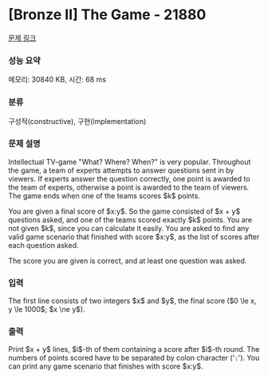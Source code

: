 # [Bronze II] The Game - 21880 

[문제 링크](https://www.acmicpc.net/problem/21880) 

### 성능 요약

메모리: 30840 KB, 시간: 68 ms

### 분류

구성적(constructive), 구현(implementation)

### 문제 설명

<p>Intellectual TV-game "What? Where? When?" is very popular. Throughout the game, a team of experts attempts to answer questions sent in by viewers. If experts answer the question correctly, one point is awarded to the team of experts, otherwise a point is awarded to the team of viewers. The game ends when one of the teams scores $k$ points.</p>

<p>You are given a final score of $x:y$. So the game consisted of $x + y$ questions asked, and one of the teams scored exactly $k$ points. You are not given $k$, since you can calculate it easily. You are asked to find any valid game scenario that finished with score $x:y$, as the list of scores after each question asked.</p>

<p>The score you are given is correct, and at least one question was asked.</p>

### 입력 

 <p>The first line consists of two integers $x$ and $y$, the final score ($0 \le x, y \le 1000$; $x \ne y$).</p>

### 출력 

 <p>Print $x + y$ lines, $i$-th of them containing a score after $i$-th round. The numbers of points scored have to be separated by colon character ('<code>:</code>'). You can print any game scenario that finishes with score $x:y$.</p>

